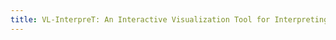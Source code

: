 ```yaml
---
title: VL-InterpreT: An Interactive Visualization Tool for Interpreting Vision-Language Transformers.
---
```

